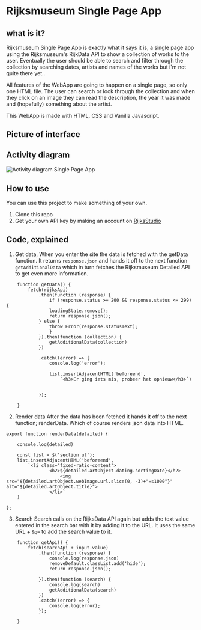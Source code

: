 # Rijksmuseum Single Page App


## what is it?
Rijksmuseum Single Page App is exactly what it says it is, a single page app using the Rijksmuseum's RijkData API to show a collection of works to the user. Eventually the user should be able to search and filter through the collection by searching dates, artists and names of the works but i'm not quite there yet.. 

All features of the WebApp are going to happen on a single page, so only one HTML file. The user can search or look through the collection and when they click on an image they can read the description, the year it was made and (hopefully) something about the artist.

This WebApp is made with HTML, CSS and Vanilla Javascript.

## Picture of interface 

## Activity diagram
![Activity diagram Single Page App](https://github.com/norakramer1/web-app-from-scratch-2122/blob/main/spa/images/activity-diagram-spa-nora.png?raw=true)

## How to use
You can use this project to make something of your own.

1. Clone this repo
2. Get your own API key by making an account on [RijksStudio](https://www.example.com)



## Code, explained
1. Get data, 
When you enter the site the data is fetched with the getData function. It returns `response.json` and hands it off to the next function `getAdditionalData` which in turn fetches the Rijksmuseum Detailed API to get even more information.


```
    function getData() {
        fetch(rijksApi)
            .then(function (response) {
                if (response.status >= 200 && response.status <= 299) {
                loadingState.remove();
                return response.json();
            } else {
                throw Error(response.statusText);
                }
            }).then(function (collection) {
                getAdditionalData(collection)
            })

            .catch((error) => {
                console.log('error');

                list.insertAdjacentHTML('beforeend',
                    `<h3>Er ging iets mis, probeer het opnieuw</h3>`)
            
                
            });

    }

```

2. Render data
After the data has been fetched it hands it off to the next function; renderData. Which of course renders json data into HTML.

```
export function renderData(detailed) {

    console.log(detailed)

    const list = $('section ul');
    list.insertAdjacentHTML('beforeend',
        `<li class="fixed-ratio-content">
                <h2>${detailed.artObject.dating.sortingDate}</h2>
                    <img src="${detailed.artObject.webImage.url.slice(0, -3)+"=s1000"}" alt="${detailed.artObject.title}">
                </li>`
    )

};

```
3. Search
Search calls on the RijksData API again but adds the text value entered in the search bar with it by adding it to the URL. It uses the same URL + `&q=` to add the search value to it.

```
    function getApi() {
        fetch(searchApi + input.value)
            .then(function (response) {
                console.log(response.json)
                removeDefault.classList.add('hide');
                return response.json();
        
            }).then(function (search) {
                console.log(search)
                getAdditionalData(search)
            })
            .catch((error) => {
                console.log(error);
            });

    }
```